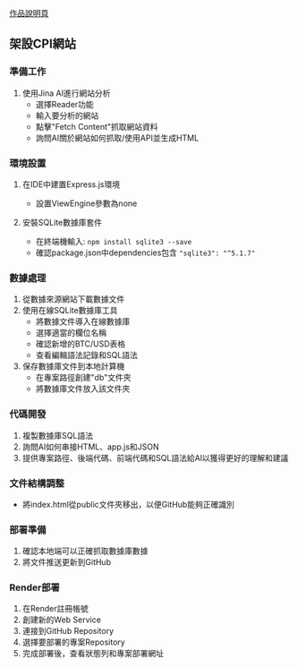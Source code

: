 <a href="https://alfo0924.github.io/GetBTCPriceWebDescription/">作品說明頁</a>

## 架設CPI網站

### 準備工作

1. 使用Jina AI進行網站分析
   - 選擇Reader功能
   - 輸入要分析的網站
   - 點擊"Fetch Content"抓取網站資料
   - 詢問AI關於網站如何抓取/使用API並生成HTML

### 環境設置

1. 在IDE中建置Express.js環境
   - 設置ViewEngine參數為none

2. 安裝SQLite數據庫套件
   - 在終端機輸入: `npm install sqlite3 --save`
   - 確認package.json中dependencies包含 `"sqlite3": "^5.1.7"`

### 數據處理

1. 從數據來源網站下載數據文件
2. 使用在線SQLite數據庫工具
   - 將數據文件導入在線數據庫
   - 選擇適當的欄位名稱
   - 確認新增的BTC/USD表格
   - 查看編輯語法記錄和SQL語法
3. 保存數據庫文件到本地計算機
   - 在專案路徑創建"db"文件夾
   - 將數據庫文件放入該文件夾

### 代碼開發

1. 複製數據庫SQL語法
2. 詢問AI如何串接HTML、app.js和JSON
3. 提供專案路徑、後端代碼、前端代碼和SQL語法給AI以獲得更好的理解和建議

### 文件結構調整

- 將index.html從public文件夾移出，以便GitHub能夠正確識別

### 部署準備

1. 確認本地端可以正確抓取數據庫數據
2. 將文件推送更新到GitHub

### Render部署

1. 在Render註冊帳號
2. 創建新的Web Service
3. 連接到GitHub Repository
4. 選擇要部署的專案Repository
5. 完成部署後，查看狀態列和專案部署網址


